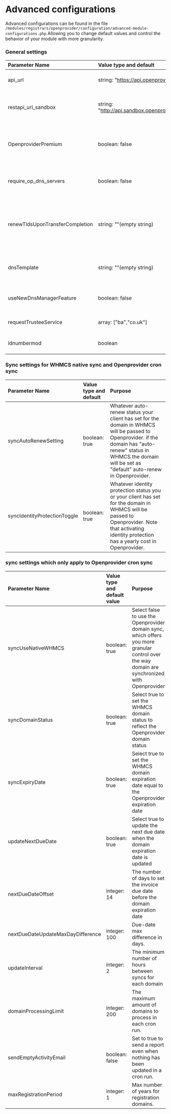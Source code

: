 # Advanced configurations



Advanced configurations can be found in the file `/modules/registrars/openprovider/configuration/advanced-module-configurations.php` Allowing you to change default values and control the behavior of your module with more granularity.

### General settings

| Parameter Name                  | Value type and default                     | Purpose                                                      |
| :------------------------------ | :----------------------------------------- | :----------------------------------------------------------- |
| api_url                         | string: "https://api.openprovider.eu/"     | The API endpoint which the module will use to connect to your Openprovider production account. |
| restapi_url_sandbox             | string: "http://api.sandbox.openprovider.nl:8480" | The API endpoint which the module will use to connect to your Openprovider Sandbox (CTE) account. You can create a sandbox account at https://cp.sandbox.openprovider.nl/signup. |
| OpenproviderPremium             | boolean: false                             | Set this value to true if you would like to sell premium domains from Openprovider. Note that you must have the same currency selected in both your WHMCS and Openprovider accounts for this to work correctly |
| require_op_dns_servers          | boolean: false                             | If your customer is using non-Openprovider nameservers, and attempting to edit DNS records, a note will be displayed encouraging them to use the correct nameservers |
| renewTldsUponTransferCompletion | string: ""(empty string)                   | Enter TLDs split by a comma (for example: "nl, eu, be") The module will alway try to renew TLDs in this list as soon as transfer is completed. This is useful for TLDs which don't include an automatic renewal with domain transfer. Note that this will incur the usual renewal cost in your Openprovider account. |
| dnsTemplate                     | string: ""(empty string)                   | Indicate the DNS template which you would like to use for all domains created via the Openprovider module. [The Openprovider Knowledge base describes how to create a template](https://support.openprovider.eu/hc/en-us/articles/216648688-How-to-use-DNS-templates) |
| useNewDnsManagerFeature         | boolean: false                             | Set to true to enable the Openprovider [single domain DNS panel](https://support.openprovider.eu/hc/en-us/articles/360014539999-Single-Domain-DNS-panel) for your customers who you have given the right to edit DNS zones for their domain. |
| requestTrusteeService           | array: ["ba","co.uk"]                      | Indicates which TLDs will automatically have the trustee option selected upon registration. |
| idnumbermod                     | boolean                                    | Indicates whether to use the [advanced additional data handling for .es and .pt domains](/docs/advanced_additional_data.md) |



###  Sync settings for WHMCS native sync and Openprovider cron sync

|Parameter Name|Value type and default|Purpose|
| :------------------------------ | :----------------------------------------- | :----------------------------------------------------------- |
|syncAutoRenewSetting| boolean: true | Whatever auto-renew status your client has set for the domain in WHMCS will be passed to Openprovider. if the domain has "auto-renew" status in WHMCS the domain will be set as "default" auto-renew in Openprovider. |
|syncIdentityProtectionToggle| boolean: true | Whatever identity protection status you or your client has set for the domain in WHMCS will be passed to Openprovider. Note that activating identity protection has a yearly cost in Openprovider. |



### sync settings which only apply to Openprovider cron sync

|Parameter Name|Value type and default value|Purpose|
| :------------------------------ | :----------------------------------------- | :----------------------------------------------------------- |
|syncUseNativeWHMCS| boolean: true | Select false to use the Openprovider domain sync, which offers you more granular control over the way domain are synchronized with Openprovider |
|syncDomainStatus| boolean: true | Select true to set the WHMCS domain status to reflect the Openprovider domain status |
|syncExpiryDate| boolean: true | Select true to set the WHMCS domain expiration date equal to the Openprovider expiration date |
|updateNextDueDate|boolean: true| Select true to update the next due date when the domain expiration date is updated |
|nextDueDateOffset| integer: 14 | The number of days to set the invoice due date before the domain expiration date |
|nextDueDateUpdateMaxDayDifference| integer: 100 | Due-date max difference in days. |
|updateInterval| integer: 2 | The minimum number of hours between syncs for each domain |
|domainProcessingLimit| integer: 200 | The maximum amount of domains to process in each cron run. |
|sendEmptyActivityEmail| boolean: false | Set to true to send a report even when nothing has been updated in a cron run. |
|maxRegistrationPeriod| integer: 1 | Max number of years for registration domains. |
